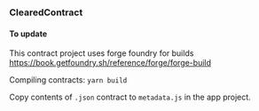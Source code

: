 ### ClearedContract


#### To update

This contract project uses forge foundry for builds https://book.getfoundry.sh/reference/forge/forge-build

Compiling contracts:
`yarn build`

Copy contents of `.json` contract to `metadata.js` in the app project.

